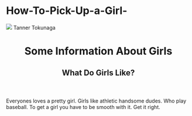 # How-To-Pick-Up-a-Girl-
<img src="http://greatwestleague.com.ismmedia.com/ISM3/thumbcache/914fcdea35f170f39bf8954bb4393a98.500.jpg">
Tanner Tokunaga
<html>
  <head>
    <meta charset="utf-8">
  </head>
  <body>
        <header>
      <h1>Some Information About Girls</h1>
      <h2>What Do Girls Like?</h2>
    </header>
Everyones loves a pretty girl. Girls like athletic handsome dudes. Who play baseball. To get a girl you have to be smooth with it. Get it right. 
